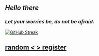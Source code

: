 ## _Hello there_
### _**Let your worries be, do not be afraid.**_


[![GitHub Streak](https://streak-stats.demolab.com?user=undefinedcode0&theme=catppuccin-mocha&hide_border=true&border_radius=30)](https://git.io/streak-stats)
<h2 align="left">
    <a href=https://octo-ring.com/p/undefinedcode0/random>
           random
    </a>
    <a href="https://octo-ring.com/p/undefinedcode0/prev">
        <
    </a>
    <a href="https://octo-ring.com/">
    </a>
    <a href="https://octo-ring.com/p/undefinedcode0/next">
        >
    </a>
    <a href="https://octo-ring.com/register">
           register
    </a>
</h2>
